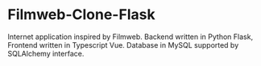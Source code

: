 # Filmweb-Clone-Flask

Internet application inspired by Filmweb. Backend written in Python Flask, Frontend written in Typescript Vue. Database in MySQL supported by SQLAlchemy interface.
